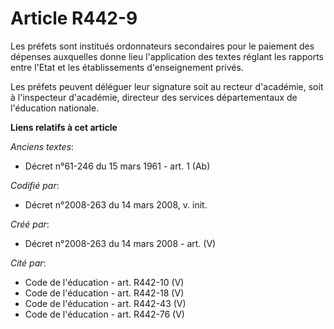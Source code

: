 # Article R442-9

Les préfets sont institués ordonnateurs secondaires pour le paiement des dépenses auxquelles donne lieu l'application des
textes réglant les rapports entre l'Etat et les établissements d'enseignement privés.

Les préfets peuvent déléguer leur signature soit au recteur d'académie, soit à l'inspecteur d'académie, directeur des
services départementaux de l'éducation nationale.

**Liens relatifs à cet article**

_Anciens textes_:

  - Décret n°61-246 du 15 mars 1961 - art. 1 (Ab)

_Codifié par_:

  - Décret n°2008-263 du 14 mars 2008, v. init.

_Créé par_:

  - Décret n°2008-263 du 14 mars 2008 - art. (V)

_Cité par_:

  - Code de l'éducation - art. R442-10 (V)
  - Code de l'éducation - art. R442-18 (V)
  - Code de l'éducation - art. R442-43 (V)
  - Code de l'éducation - art. R442-76 (V)
